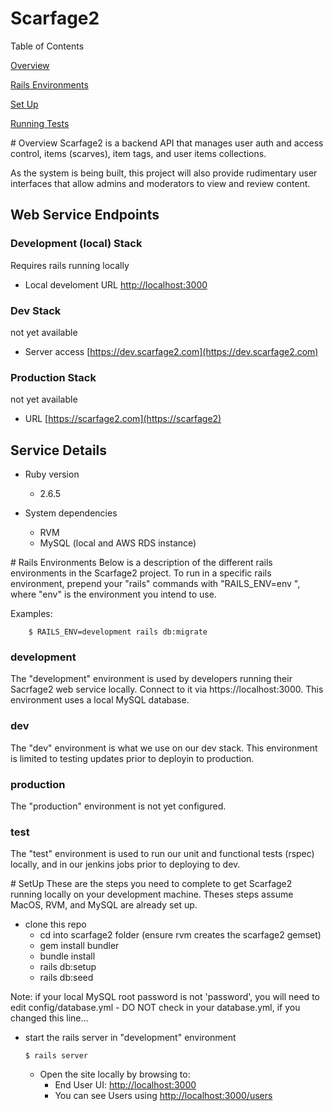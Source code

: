 # Scarfage2

Table of Contents


[Overview](#Overview)

[Rails Environments](#RailsEnvironments)

[Set Up](#SetUp)

[Running Tests](#RunningTests)

<a name="Overview"/>
# Overview
Scarfage2 is a backend API that manages user auth and access control, items (scarves), item tags, and user items collections.

As the system is being built, this project will also provide rudimentary user interfaces that allow admins and moderators to view and review content.

## Web Service Endpoints

### Development (local) Stack

Requires rails running locally

* Local develoment URL [http://localhost:3000](http://localhost:3000)

### Dev Stack

not yet available

* Server access [https://dev.scarfage2.com](https://dev.scarfage2.com)

### Production Stack

not yet available

* URL [https://scarfage2.com](https://scarfage2)

## Service Details

* Ruby version

  * 2.6.5

* System dependencies

  * RVM
  * MySQL (local and AWS RDS instance)


<a name="RailsEnvironments"/>
# Rails Environments
Below is a description of the different rails environments in the Scarfage2 project.  To run in a specific rails environment, prepend your "rails" commands with "RAILS_ENV=env ", where "env" is the environment you intend to use.

Examples:
```
    $ RAILS_ENV=development rails db:migrate
```
### development
The "development" environment is used by developers running their Sacrfage2 web service locally.  Connect to it via https://localhost:3000. This environment uses a local MySQL database.
### dev
The "dev" environment is what we use on our dev stack. This environment is limited to testing updates prior to deployin to production.
### production
The "production" environment is not yet configured.
### test
The "test" environment is used to run our unit and functional tests (rspec) locally, and in our jenkins jobs prior to deploying to dev.

<a name="SetUp"/>
# SetUp
These are the steps you need to complete to get Scarfage2 running locally on your development machine. Theses steps assume MacOS, RVM, and MySQL are already set up.

* clone this repo
  * cd into scarfage2 folder (ensure rvm creates the scarfage2 gemset)
  * gem install bundler
  * bundle install
  * rails db:setup
  * rails db:seed

Note: if your local MySQL root password is not 'password', you will need to edit config/database.yml - DO NOT check in your database.yml, if you changed this line...

* start the rails server in "development" environment

  ~~~
  $ rails server
  ~~~

  * Open the site locally by browsing to:
    * End User UI: [http://localhost:3000](http://localhost:3000)
    * You can see Users using [http://localhost:3000/users](http://localhost:3000/users)


<a name="RunningTests"/>
